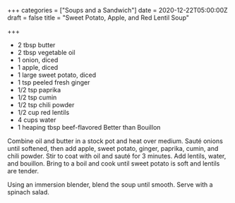 +++
categories = ["Soups and a Sandwich"]
date = 2020-12-22T05:00:00Z
draft = false
title = "Sweet Potato, Apple, and Red Lentil Soup"

+++
* 2 tbsp butter
* 2 tbsp vegetable oil
* 1 onion, diced
* 1 apple, diced
* 1 large sweet potato, diced
* 1 tsp peeled fresh ginger
* 1/2 tsp paprika
* 1/2 tsp cumin
* 1/2 tsp chili powder
* 1/2 cup red lentils
* 4 cups water
* 1 heaping tbsp beef-flavored Better than Bouillon

Combine oil and butter in a stock pot and heat over medium. Sauté onions until softened, then add apple, sweet potato, ginger, paprika, cumin, and chili powder. Stir to coat with oil and sauté for 3 minutes. Add lentils, water, and bouillon. Bring to a boil and cook until sweet potato is soft and lentils are tender. 

Using an immersion blender, blend the soup until smooth. Serve with a spinach salad.